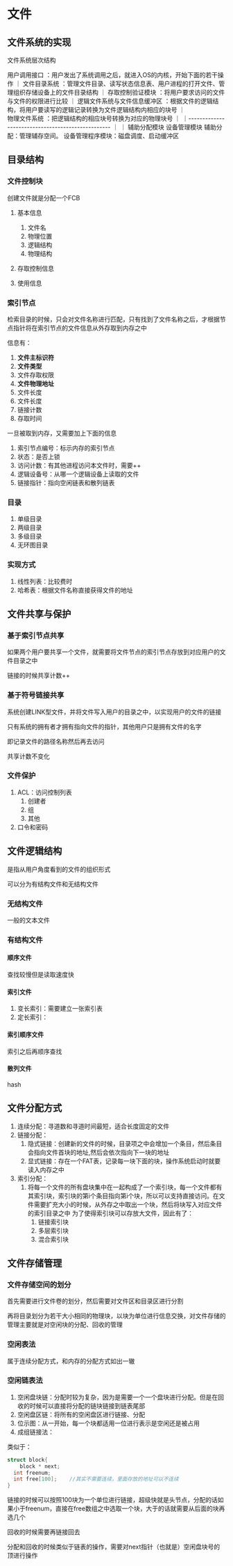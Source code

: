 # 文件



## 文件系统的实现

文件系统层次结构

用户调用接口								：用户发出了系统调用之后，就进入OS的内核，开始下面的若干操作
		｜
文件目录系统								：管理文件目录、读写状态信息表、用户进程的打开文件、管理组织存储设备上的文件目录结构
		｜
存取控制验证模块	 					 ：将用户要求访问的文件与文件的权限进行比较
		｜
逻辑文件系统与文件信息缓冲区	 ：根据文件的逻辑结构，将用户要读写的逻辑记录转换为文件逻辑结构内相应的块号
		｜	
物理文件系统								：把逻辑结构的相应块号转换为对应的物理块号
		｜
		｜--------------------------------------------------
		｜															｜
辅助分配模块									设备管理模块	辅助分配：管理辅存空间。 设备管理程序模块：磁盘调度、启动缓冲区

## 目录结构

### 文件控制块

创建文件就是分配一个FCB

1. 基本信息
   1. 文件名
   2. 物理位置
   3. 逻辑结构
   4. 物理结构

2. 存取控制信息
3. 使用信息

### 索引节点

检索目录的时候，只会对文件名称进行匹配，只有找到了文件名称之后，才根据节点指针将在索引节点的文件信息从外存取到内存之中

信息有：

1. **文件主标识符**
2. **文件类型**
3. 文件存取权限
4. **文件物理地址**
5. 文件长度
6. 文件长度
7. 链接计数
8. 存取时间

一旦被取到内存，又需要加上下面的信息

1. 索引节点编号：标示内存的索引节点
2. 状态：是否上锁
3. 访问计数：有其他进程访问本文件时，需要++
4. 逻辑设备号：从哪一个逻辑设备上读取的文件
5. 链接指针：指向空闲链表和散列链表

### 目录

1. 单级目录
2. 两级目录
3. 多级目录
4. 无环图目录

### 实现方式

1. 线性列表：比较费时
2. 哈希表：根据文件名称直接获得文件的地址

## 文件共享与保护

### 基于索引节点共享

如果两个用户要共享一个文件，就需要将文件节点的索引节点存放到对应用户的文件目录之中

链接的时候共享计数++

### 基于符号链接共享

系统创建LINK型文件，并将文件写入用户的目录之中，以实现用户的文件的链接

只有系统的拥有者才拥有指向文件的指针，其他用户只是拥有文件的名字

即记录文件的路径名称然后再去访问

共享计数不变化

### 文件保护

1. ACL：访问控制列表
   1. 创建者
   2. 组
   3. 其他
2. 口令和密码



## 文件逻辑结构

是指从用户角度看到的文件的组织形式

可以分为有结构文件和无结构文件

### 无结构文件

一般的文本文件

### 有结构文件

#### 顺序文件

查找较慢但是读取速度快

#### 索引文件

1. 变长索引：需要建立一张索引表
2. 定长索引：

#### 索引顺序文件

索引之后再顺序查找

#### 散列文件

hash

## 文件分配方式

1. 连续分配：寻道数和寻道时间最短，适合长度固定的文件
2. 链接分配：
   1. 隐式链接：创建新的文件的时候，目录项之中会增加一个条目，然后条目会指向文件首块的地址,然后会依次指向下一块的地址
   2. 显式链接：存在一个FAT表，记录每一块下面的块，操作系统启动时就要读入内存之中
3. 索引分配：
   1. 将每一个文件的所有盘块集中在一起构成了一个索引块，每一个文件都有其索引块，索引块的第i个条目指向第i个块，所以可以支持直接访问。在文件需要扩充大小的时候，从外存之中取出一个块，然后将块写入对应文件的索引目录之中
      为了使得索引块可以存放大文件，因此有了：
      1. 链接索引块
      2. 多层索引块
      3. 混合索引块

## 文件存储管理

### 文件存储空间的划分

首先需要进行文件卷的划分，然后需要对文件区和目录区进行分割

再将目录划分为若干大小相同的物理块，以块为单位进行信息交换，对文件存储的管理主要就是对空闲块的分配、回收的管理

### 空闲表法

属于连续分配方式，和内存的分配方式如出一辙

### 空闲链表法

1. 空闲盘块链：分配时较为复杂，因为是需要一个一个盘块进行分配。但是在回收的时候可以直接将分配的链块链接到链表尾部
2. 空闲盘区链：将所有的空闲盘区进行链接、分配
3. 位示图：从一开始，每一个块都适用一位进行表示是空闲还是被占用
4. 成组链接法：

类似于：

```c
struct block{
	block * next;
  int freenum;
  int free[100];	//其实不需要连续，里面存放的地址可以不连续
}
```

链接的时候可以按照100块为一个单位进行链接，超级快就是头节点，分配的话如果小于freenum，直接在free数组之中选取一个块，大于的话就需要从后面的块再选几个

回收的时候需要再链接回去

分配和回收的时候类似于链表的操作，需要对next指针（也就是）空闲盘块号的顶进行操作



